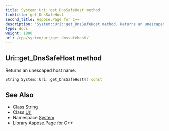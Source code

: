 ```yaml
---
title: System::Uri::get_DnsSafeHost method
linktitle: get_DnsSafeHost
second_title: Aspose.Page for C++
description: 'System::Uri::get_DnsSafeHost method. Returns an unescaped host name in C++.'
type: docs
weight: 1800
url: /cpp/system/uri/get_dnssafehost/
---
```

## Uri::get_DnsSafeHost method


Returns an unescaped host name.

```cpp
String System::Uri::get_DnsSafeHost() const
```

## See Also

* Class [String](../../string/)
* Class [Uri](../)
* Namespace [System](../../)
* Library [Aspose.Page for C++](../../../)
